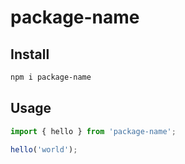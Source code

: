 # package-name

## Install

```bash
npm i package-name
```

## Usage

```ts
import { hello } from 'package-name';

hello('world');
```

